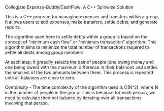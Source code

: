 Collegiate Expense-Buddy/CashFlow: A C++ Splitwise Solution

This is a  C++ program for managing expenses and transfers within a group. It allows users to add expenses, make transfers, settle debts, and generate reports.

The algorithm used here to settle debts within a group is based on the concept of "minimum cash flow" or "minimum transaction" algorithm. This algorithm aims to minimize the total number of transactions required to settle all debts among group members.

At each step, it greedily selects the pair of people (one owing money and one being owed) with the maximum difference in their balances and settles the smallest of the two amounts between them. This process is repeated until all balances are close to zero.

Complexity -  The time complexity of the algorithm used is O(N^2), where N is the number of people in the group. This is because for each person, we need to calculate their net balance by iterating over all transactions involving that person.
